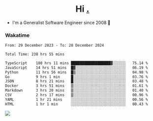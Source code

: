 <h1 align="center">Hi <a href="https://www.hackerrank.com/erasmosaraujo">.</a></h1>
 
- I'm a Generalist Software Engineer  since 2008 🚀
<!--  
<p align="left">
  <a href="https://github.com/erasmosoares/github-readme-stats">
    <img
      align="center"
      src="https://github-readme-stats.vercel.app/api/top-langs/?username=erasmosoares&theme=radical&layout=compact"
    />
  </a>
  <a href="https://github.com/erasmosoares/github-readme-stats">
    [![Harlok's WakaTime stats](https://github-readme-stats.vercel.app/api/wakatime?username=ffflabs)](https://github.com/anuraghazra/github-readme-stats)
  </a>
</p>

<!--
 ### Repo 
 
<p align="left">
 <a href="https://github.com/erasmosoares/github-readme-stats">
    <img
      align="center"
      height="165"
      src="https://github-readme-stats.vercel.app/api/pin?username=erasmosoares&repo=sample-node&title_color=fff&icon_color=f9f9f9&text_color=9f9f9f&bg_color=151515"
    />
  </a>
  <a href="https://github.com/erasmosoares/github-readme-stats">
    <img
      align="center"
      height="165"
      src="https://github-readme-stats.vercel.app/api/pin?username=erasmosoares&repo=sample-node&title_color=fff&icon_color=f9f9f9&text_color=9f9f9f&bg_color=151515"
    />
  </a>
</p>
-->

 ### Wakatime 

<!--START_SECTION:waka-->

```txt
From: 29 December 2023 - To: 28 December 2024

Total Time: 238 hrs 55 mins

TypeScript    180 hrs 11 mins ██████████████████▓░░░░░░   75.14 %
JavaScript    14 hrs 51 mins  █▓░░░░░░░░░░░░░░░░░░░░░░░   06.19 %
Python        11 hrs 56 mins  █▒░░░░░░░░░░░░░░░░░░░░░░░   04.98 %
Go            9 hrs 1 min     █░░░░░░░░░░░░░░░░░░░░░░░░   03.76 %
JSON          8 hrs 21 mins   █░░░░░░░░░░░░░░░░░░░░░░░░   03.48 %
Docker        3 hrs 51 mins   ▒░░░░░░░░░░░░░░░░░░░░░░░░   01.61 %
Markdown      3 hrs 20 mins   ▒░░░░░░░░░░░░░░░░░░░░░░░░   01.40 %
CSV           2 hrs 17 mins   ▒░░░░░░░░░░░░░░░░░░░░░░░░   00.96 %
YAML          1 hr 21 mins    ░░░░░░░░░░░░░░░░░░░░░░░░░   00.56 %
HTML          1 hr 1 min      ░░░░░░░░░░░░░░░░░░░░░░░░░   00.43 %
```

<!--END_SECTION:waka-->

![](https://komarev.com/ghpvc/?username=erasmosoares&color=brightgreen)
